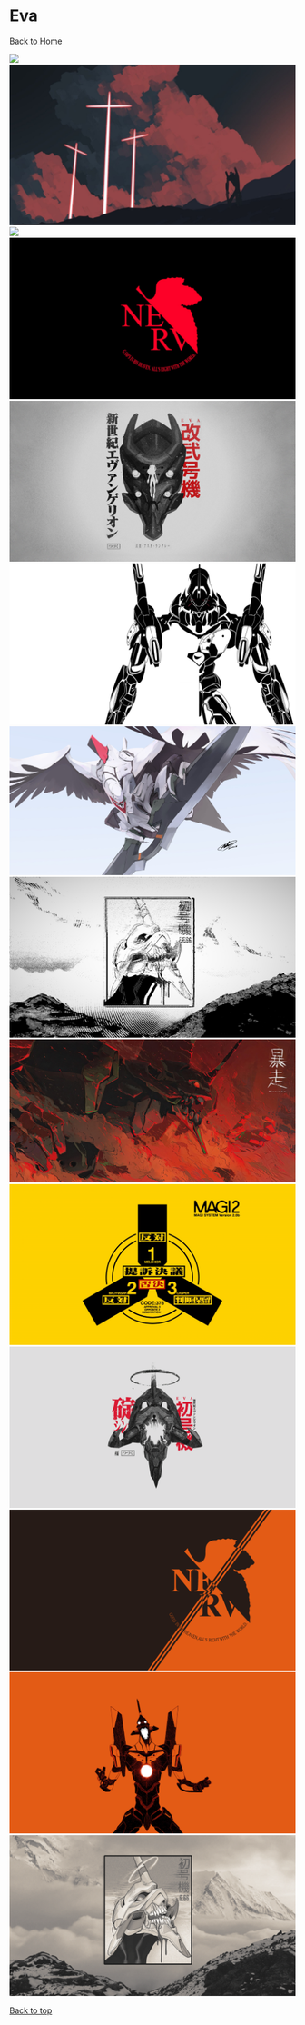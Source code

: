 # Eva

[Back to Home](https://github.com/RickyFoots/Wallpapers/tree/main)

</h1>

<img src="https://github.com/RickyFoots/Wallpapers/blob/main/Collection/Anime %26 Manga/Eva/00067.png">

<img src="https://github.com/RickyFoots/Wallpapers/blob/main/Collection/Anime %26 Manga/Eva/00176.png">

<img src="https://github.com/RickyFoots/Wallpapers/blob/main/Collection/Anime %26 Manga/Eva/00177.png">

<img src="https://github.com/RickyFoots/Wallpapers/blob/main/Collection/Anime %26 Manga/Eva/00178.png">

<img src="https://github.com/RickyFoots/Wallpapers/blob/main/Collection/Anime %26 Manga/Eva/308308f399508c7dc8137e1e4fdf8599.jpg">

<img src="https://github.com/RickyFoots/Wallpapers/blob/main/Collection/Anime %26 Manga/Eva/64 - DtaohtA - Evangelion - Unit 01.jpg">

<img src="https://github.com/RickyFoots/Wallpapers/blob/main/Collection/Anime %26 Manga/Eva/Evangelion-Desktop-4.jpg">

<img src="https://github.com/RickyFoots/Wallpapers/blob/main/Collection/Anime %26 Manga/Eva/Monochrome - EVA.jpg">

<img src="https://github.com/RickyFoots/Wallpapers/blob/main/Collection/Anime %26 Manga/Eva/RDT_20220920_1357247844286835581339984.jpg">

<img src="https://github.com/RickyFoots/Wallpapers/blob/main/Collection/Anime %26 Manga/Eva/evangelion-magi-yellow.png">

<img src="https://github.com/RickyFoots/Wallpapers/blob/main/Collection/Anime %26 Manga/Eva/evangelion-shinji-unit-001-light.png">

<img src="https://github.com/RickyFoots/Wallpapers/blob/main/Collection/Anime %26 Manga/Eva/ltn-eva-nerv-lantern-theme.png">

<img src="https://github.com/RickyFoots/Wallpapers/blob/main/Collection/Anime %26 Manga/Eva/ltn-eva-unit-001-lantern-theme.png">

<img src="https://github.com/RickyFoots/Wallpapers/blob/main/Collection/Anime %26 Manga/Eva/neon-mountain.png">

[Back to top](#Top)
